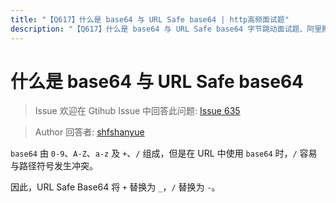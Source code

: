 ```yaml
---
title: "【Q617】什么是 base64 与 URL Safe base64 | http高频面试题"
description: "【Q617】什么是 base64 与 URL Safe base64 字节跳动面试题、阿里腾讯面试题、美团小米面试题。"
---
```


# 什么是 base64 与 URL Safe base64

> Issue
> 欢迎在 Gtihub Issue 中回答此问题: [Issue 635](https://github.com/shfshanyue/Daily-Question/issues/635)

> Author
> 回答者: [shfshanyue](https://github.com/shfshanyue)

`base64` 由 `0-9`、`A-Z`、`a-z` 及 `+`、`/` 组成，但是在 URL 中使用 `base64` 时，`/` 容易与路径符号发生冲突。

因此，URL Safe Base64 将 `+` 替换为 `_`，`/` 替换为 `-`。
